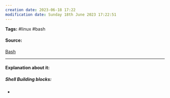 ```yaml
---
creation date: 2023-06-18 17:22
modification date: Sunday 18th June 2023 17:22:51
---
```


**Tags:** #linux #bash 

#### Source:
[Bash](https://tldp.org/LDP/Bash-Beginners-Guide/html/sect_01_04.html)

--------------------------------------

#### Explanation about it:

##### Shell Building blocks:

* 